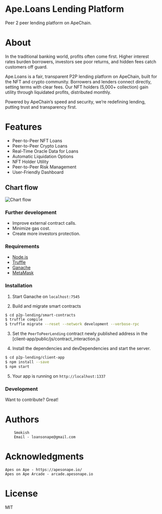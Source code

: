 # Ape.Loans Lending Platform
Peer 2 peer lending platform on ApeChain.

# About

In the traditional banking world, profits often come first. Higher interest rates burden borrowers, investors see poor returns, and hidden fees catch customers off guard.
 
Ape.Loans is a fair, transparent P2P lending platform on ApeChain, built for the NFT and crypto community. Borrowers and lenders connect directly, setting terms with clear fees. Our NFT holders (5,000+ collection) gain utility through liquidated profits, distributed monthly. 

Powered by ApeChain’s speed and security, we’re redefining lending, putting trust and transparency first.



# Features

  - Peer-to-Peer NFT Loans
  - Peer-to-Peer Crypto Loans
  - Real-Time Oracle Data for Loans
  - Automatic Liquidation Options
  - NFT Holder Utility
  - Peer-to-Peer Risk Management
  - User-Friendly Dashboard
  
## Chart flow

![Chart flow](https://i.imgur.com/vRq7nAN.png)

### Further development

  - Improve external contract calls.
  - Minimize gas cost.
  - Create more investors protection.

### Requirements
* [Node.js](https://nodejs.org/)
* [Truffle](https://truffleframework.com/)
* [Ganache](https://truffleframework.com/ganache/)
* [MetaMask](https://metamask.io/)
    
### Installation

1. Start Ganache on ``localhost:7545``   

2. Build and migrate smart contracts

```sh
$ cd p2p-lending/smart-contracts
$ truffle compile
$ truffle migrate --reset --network development --verbose-rpc
```

3. Set the ``PeerToPeerLending`` contract newly published address in the [client-app/public/js/contract_interaction.js

4. Install the dependencies and devDependencies and start the server.

```sh
$ cd p2p-lending/client-app
$ npm install --save
$ npm start
```

5. Your app is running on ``http://localhost:1337``

### Development

Want to contribute? Great!

# Authors

        Smokish
        Email - loansonape@gmail.com
      

# Acknowledgments

    Apes on Ape - https://apesonape.io/
    Apes on Ape Arcade - arcade.apesonape.io

# License

  MIT

